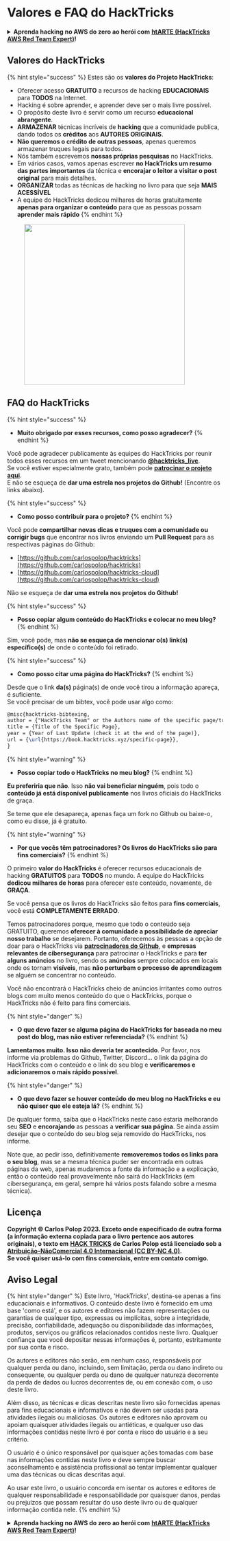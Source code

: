 # Valores e FAQ do HackTricks

<details>

<summary><strong>Aprenda hacking no AWS do zero ao herói com</strong> <a href="https://training.hacktricks.xyz/courses/arte"><strong>htARTE (HackTricks AWS Red Team Expert)</strong></a><strong>!</strong></summary>

Outras formas de apoiar o HackTricks:

* Se você quer ver a sua **empresa anunciada no HackTricks** ou **baixar o HackTricks em PDF**, confira os [**PLANOS DE ASSINATURA**](https://github.com/sponsors/carlospolop)!
* Adquira o [**material oficial PEASS & HackTricks**](https://peass.creator-spring.com)
* Descubra [**A Família PEASS**](https://opensea.io/collection/the-peass-family), nossa coleção de [**NFTs**](https://opensea.io/collection/the-peass-family) exclusivos
* **Junte-se ao** 💬 [**grupo do Discord**](https://discord.gg/hRep4RUj7f) ou ao [**grupo do telegram**](https://t.me/peass) ou **siga-me** no **Twitter** 🐦 [**@carlospolopm**](https://twitter.com/carlospolopm)**.**
* **Compartilhe suas técnicas de hacking enviando PRs para os repositórios do github** [**HackTricks**](https://github.com/carlospolop/hacktricks) e [**HackTricks Cloud**](https://github.com/carlospolop/hacktricks-cloud).

</details>

## Valores do HackTricks

{% hint style="success" %}
Estes são os **valores do Projeto HackTricks**:

* Oferecer acesso **GRATUITO** a recursos de hacking **EDUCACIONAIS** para **TODOS** na Internet.
* Hacking é sobre aprender, e aprender deve ser o mais livre possível.
* O propósito deste livro é servir como um recurso **educacional abrangente**.
* **ARMAZENAR** técnicas incríveis de **hacking** que a comunidade publica, dando todos os **créditos** aos **AUTORES ORIGINAIS**.
* **Não queremos o crédito de outras pessoas**, apenas queremos armazenar truques legais para todos.
* Nós também escrevemos **nossas próprias pesquisas** no HackTricks.
* Em vários casos, vamos apenas escrever **no HackTricks um resumo das partes importantes** da técnica e **encorajar o leitor a visitar o post original** para mais detalhes.
* **ORGANIZAR** todas as técnicas de hacking no livro para que seja **MAIS ACESSÍVEL**
* A equipe do HackTricks dedicou milhares de horas gratuitamente **apenas para organizar o conteúdo** para que as pessoas possam **aprender mais rápido**
{% endhint %}

<figure><img src="../.gitbook/assets/hack tricks gif.gif" alt="" width="375"><figcaption></figcaption></figure>

## FAQ do HackTricks

{% hint style="success" %}
* **Muito obrigado por esses recursos, como posso agradecer?**
{% endhint %}

Você pode agradecer publicamente às equipes do HackTricks por reunir todos esses recursos em um tweet mencionando [**@hacktricks\_live**](https://twitter.com/hacktricks\_live).\
Se você estiver especialmente grato, também pode [**patrocinar o projeto aqui**](https://github.com/sponsors/carlospolop).\
E não se esqueça de **dar uma estrela nos projetos do Github!** (Encontre os links abaixo).

{% hint style="success" %}
* **Como posso contribuir para o projeto?**
{% endhint %}

Você pode **compartilhar novas dicas e truques com a comunidade ou corrigir bugs** que encontrar nos livros enviando um **Pull Request** para as respectivas páginas do Github:

* [https://github.com/carlospolop/hacktricks](https://github.com/carlospolop/hacktricks)
* [https://github.com/carlospolop/hacktricks-cloud](https://github.com/carlospolop/hacktricks-cloud)

Não se esqueça de **dar uma estrela nos projetos do Github!**

{% hint style="success" %}
* **Posso copiar algum conteúdo do HackTricks e colocar no meu blog?**
{% endhint %}

Sim, você pode, mas **não se esqueça de mencionar o(s) link(s) específico(s)** de onde o conteúdo foi retirado.

{% hint style="success" %}
* **Como posso citar uma página do HackTricks?**
{% endhint %}

Desde que o link **da(s)** página(s) de onde você tirou a informação apareça, é suficiente.\
Se você precisar de um bibtex, você pode usar algo como:
```latex
@misc{hacktricks-bibtexing,
author = {"HackTricks Team" or the Authors name of the specific page/trick},
title = {Title of the Specific Page},
year = {Year of Last Update (check it at the end of the page)},
url = {\url{https://book.hacktricks.xyz/specific-page}},
}
```
{% hint style="warning" %}
* **Posso copiar todo o HackTricks no meu blog?**
{% endhint %}

**Eu preferiria que não**. Isso **não vai beneficiar ninguém**, pois todo o **conteúdo já está disponível publicamente** nos livros oficiais do HackTricks de graça.

Se teme que ele desapareça, apenas faça um fork no Github ou baixe-o, como eu disse, já é gratuito.

{% hint style="warning" %}
* **Por que vocês têm patrocinadores? Os livros do HackTricks são para fins comerciais?**
{% endhint %}

O primeiro **valor do HackTricks** é oferecer recursos educacionais de hacking **GRATUITOS** para **TODOS** no mundo. A equipe do HackTricks **dedicou milhares de horas** para oferecer este conteúdo, novamente, de **GRAÇA**.

Se você pensa que os livros do HackTricks são feitos para **fins comerciais**, você está **COMPLETAMENTE ERRADO**.

Temos patrocinadores porque, mesmo que todo o conteúdo seja GRATUITO, queremos **oferecer à comunidade a possibilidade de apreciar nosso trabalho** se desejarem. Portanto, oferecemos às pessoas a opção de doar para o HackTricks via [**patrocinadores do Github**](https://github.com/sponsors/carlospolop), e **empresas relevantes de cibersegurança** para patrocinar o HackTricks e para **ter alguns anúncios** no livro, sendo os **anúncios** sempre colocados em locais onde os tornam **visíveis**, mas **não perturbam o processo de aprendizagem** se alguém se concentrar no conteúdo.

Você não encontrará o HackTricks cheio de anúncios irritantes como outros blogs com muito menos conteúdo do que o HackTricks, porque o HackTricks não é feito para fins comerciais.

{% hint style="danger" %}
* **O que devo fazer se alguma página do HackTricks for baseada no meu post do blog, mas não estiver referenciada?**
{% endhint %}

**Lamentamos muito. Isso não deveria ter acontecido**. Por favor, nos informe via problemas do Github, Twitter, Discord... o link da página do HackTricks com o conteúdo e o link do seu blog e **verificaremos e adicionaremos o mais rápido possível**.

{% hint style="danger" %}
* **O que devo fazer se houver conteúdo do meu blog no HackTricks e eu não quiser que ele esteja lá?**
{% endhint %}

De qualquer forma, saiba que o HackTricks neste caso estaria melhorando seu **SEO** e **encorajando** as pessoas a **verificar sua página**. Se ainda assim desejar que o conteúdo do seu blog seja removido do HackTricks, nos informe.

Note que, ao pedir isso, definitivamente **removeremos todos os links para o seu blog**, mas se a mesma técnica puder ser encontrada em outras páginas da web, apenas mudaremos a fonte da informação e a explicação, então o conteúdo real provavelmente não sairá do HackTricks (em cibersegurança, em geral, sempre há vários posts falando sobre a mesma técnica).

## Licença

**Copyright © Carlos Polop 2023. Exceto onde especificado de outra forma (a informação externa copiada para o livro pertence aos autores originais), o texto em** [**HACK TRICKS**](https://github.com/carlospolop/hacktricks) **de Carlos Polop está licenciado sob a**[ **Atribuição-NãoComercial 4.0 Internacional (CC BY-NC 4.0)**](https://creativecommons.org/licenses/by-nc/4.0/)**.**\
**Se você quiser usá-lo com fins comerciais, entre em contato comigo.**

## **Aviso Legal**

{% hint style="danger" %}
Este livro, 'HackTricks', destina-se apenas a fins educacionais e informativos. O conteúdo deste livro é fornecido em uma base 'como está', e os autores e editores não fazem representações ou garantias de qualquer tipo, expressas ou implícitas, sobre a integridade, precisão, confiabilidade, adequação ou disponibilidade das informações, produtos, serviços ou gráficos relacionados contidos neste livro. Qualquer confiança que você depositar nessas informações é, portanto, estritamente por sua conta e risco.

Os autores e editores não serão, em nenhum caso, responsáveis por qualquer perda ou dano, incluindo, sem limitação, perda ou dano indireto ou consequente, ou qualquer perda ou dano de qualquer natureza decorrente da perda de dados ou lucros decorrentes de, ou em conexão com, o uso deste livro.

Além disso, as técnicas e dicas descritas neste livro são fornecidas apenas para fins educacionais e informativos e não devem ser usadas para atividades ilegais ou maliciosas. Os autores e editores não aprovam ou apoiam quaisquer atividades ilegais ou antiéticas, e qualquer uso das informações contidas neste livro é por conta e risco do usuário e a seu critério.

O usuário é o único responsável por quaisquer ações tomadas com base nas informações contidas neste livro e deve sempre buscar aconselhamento e assistência profissional ao tentar implementar qualquer uma das técnicas ou dicas descritas aqui.

Ao usar este livro, o usuário concorda em isentar os autores e editores de qualquer responsabilidade e responsabilidade por quaisquer danos, perdas ou prejuízos que possam resultar do uso deste livro ou de qualquer informação contida nele.
{% endhint %}

<details>

<summary><strong>Aprenda hacking no AWS do zero ao herói com</strong> <a href="https://training.hacktricks.xyz/courses/arte"><strong>htARTE (HackTricks AWS Red Team Expert)</strong></a><strong>!</strong></summary>

Outras formas de apoiar o HackTricks:

* Se você quiser ver sua **empresa anunciada no HackTricks** ou **baixar o HackTricks em PDF** Confira os [**PLANOS DE ASSINATURA**](https://github.com/sponsors/carlospolop)!
* Adquira o [**merchandising oficial do PEASS & HackTricks**](https://peass.creator-spring.com)
* Descubra [**A Família PEASS**](https://opensea.io/collection/the-peass-family), nossa coleção de [**NFTs**](https://opensea.io/collection/the-peass-family) exclusivos
* **Junte-se ao grupo** 💬 [**Discord**](https://discord.gg/hRep4RUj7f) ou ao [**grupo do telegram**](https://t.me/peass) ou **siga-me** no **Twitter** 🐦 [**@carlospolopm**](https://twitter.com/carlospolopm)**.**
* **Compartilhe suas dicas de hacking enviando PRs para os repositórios do github** [**HackTricks**](https://github.com/carlospolop/hacktricks) e [**HackTricks Cloud**](https://github.com/carlospolop/hacktricks-cloud).

</details>
